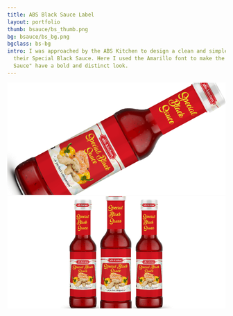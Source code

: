 ```yaml
---
title: ABS Black Sauce Label
layout: portfolio
thumb: bsauce/bs_thumb.png
bg: bsauce/bs_bg.png
bgclass: bs-bg
intro: I was approached by the ABS Kitchen to design a clean and simple label for
  their Special Black Sauce. Here I used the Amarillo font to make the "Special Black
  Sauce" have a bold and distinct look.
---
```


<div class="container">
	<div class="col-md-10 pcenter">
		<div class="pimgwrap">
			<img src="/img/port/bsauce/bs_detail.png" alt="">
		</div>
        <div class="pimgwrap">
			<img src="/img/port/bsauce/bs_detail2.png" alt="">
		</div>
        <div class="pimgwrap">
			<img src="/img/port/bsauce/bs_detail3.png" alt="">
		</div>
	</div>
</div>